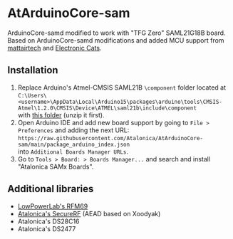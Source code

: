 # AtArduinoCore-sam
ArduinoCore-samd modified to work with "TFG Zero" SAML21G18B board.<br>
Based on ArduinoCore-samd modifications and added MCU support from [mattairtech](https://github.com/mattairtech/ArduinoCore-samd) and [Electronic Cats](https://github.com/ElectronicCats/ArduinoCore-samd).

## Installation
1. Replace Arduino's Atmel-CMSIS SAML21B `\component` folder located at<br>
`C:\Users\<username>\AppData\Local\Arduino15\packages\arduino\tools\CMSIS-Atmel\1.2.0\CMSIS\Device\ATMEL\saml21b\include\component`<br>
with [this folder](https://github.com/Atalonica/AtArduinoCore-sam/raw/main/component.zip) (unzip it first).
2. Open Arduino IDE and add new board support by going to `File > Preferences` and adding the next URL:<br>
`https://raw.githubusercontent.com/Atalonica/AtArduinoCore-sam/main/package_arduino_index.json`<br>
into `Additional Boards Manager URLs`.
3. Go to `Tools > Board: > Boards Manager...` and search and install "Atalonica SAMx Boards".

## Additional libraries
- [LowPowerLab's RFM69](https://github.com/LowPowerLab/RFM69/)
- [Atalonica's SecureRF](https://github.com/Atalonica/SecureRF) (AEAD based on Xoodyak)
- Atalonica's DS28C16
- Atalonica's DS2477
